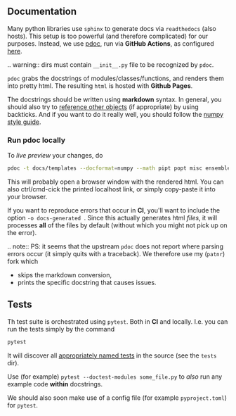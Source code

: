 ## Documentation

Many python libraries use `sphinx` to generate docs via `readthedocs` (also hosts).
This setup is too powerful (and therefore complicated) for our purposes.
Instead, we use [pdoc](https://github.com/mitmproxy/pdoc), run via **GitHub Actions**,
as configured [here](./.github/workflows/deploy-docs.yml).

.. warning:: dirs must contain `__init__.py` file to be recognized by `pdoc`.

`pdoc` grabs the docstrings of modules/classes/functions,
and renders them into pretty html.
The resulting `html` is hosted with **Github Pages**.

The docstrings should be written using **markdown** syntax.
In general, you should also try to [reference other objects](https://pdoc.dev/docs/pdoc.html#link-to-other-identifiers)
(if appropriate) by using backticks.
And if you want to do it really well, you should follow
the [numpy style guide](https://numpydoc.readthedocs.io/en/latest/format.html#sections).

### Run pdoc locally

To *live preview* your changes, do

```sh
pdoc -t docs/templates --docformat=numpy --math pipt popt misc ensemble simulator input_output docs/dev_guide.py docs/tutorials.py
```

This will probably open a browser window with the rendered html.
You can also ctrl/cmd-cick the printed localhost link, or simply copy-paste it into your browser.

If you want to reproduce errors that occur in **CI**, you'll want to include the option `-o docs-generated `.
Since this actually generates html *files*, it will processes **all** of the files by default
(without which you might not pick up on the error).

.. note:: PS: it seems that the upstream `pdoc` does not report where parsing errors occur
  (it simply quits with a traceback).
  We therefore use my (`patnr`) fork which

  - skips the markdown conversion,
  - prints the specific docstring that causes issues.

## Tests

Th test suite is orchestrated using `pytest`. Both in **CI** and locally.
I.e. you can run the tests simply by the command

```sh
pytest
```

It will discover all [appropriately named tests](https://docs.pytest.org)
in the source (see the `tests` dir).

Use (for example) `pytest --doctest-modules some_file.py` to
*also* run any example code **within** docstrings.

We should also soon make use of a config file (for example `pyproject.toml`) for `pytest`.
